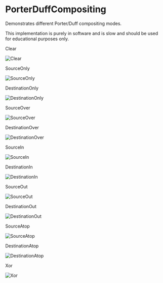 # PorterDuffCompositing
Demonstrates different Porter/Duff compositing modes.

This implementation is purely in software and is slow and should be used for educational purposes only.

Clear

![Clear](img/Clear.png)

SourceOnly

![SourceOnly](img/SourceOnly.png)

DestinationOnly

![DestinationOnly](img/DestinationOnly.png)

SourceOver

![SourceOver](img/SourceOver.png)

DestinationOver

![DestinationOver](img/DestinationOver.png)

SourceIn

![SourceIn](img/SourceIn.png)

DestinationIn

![DestinationIn](img/DestinationIn.png)

SourceOut

![SourceOut](img/SourceOut.png)

DestinationOut

![DestinationOut](img/DestinationOut.png)

SourceAtop

![SourceAtop](img/SourceAtop.png)

DestinationAtop

![DestinationAtop](img/DestinationAtop.png)

Xor

![Xor](img/Xor.png)

